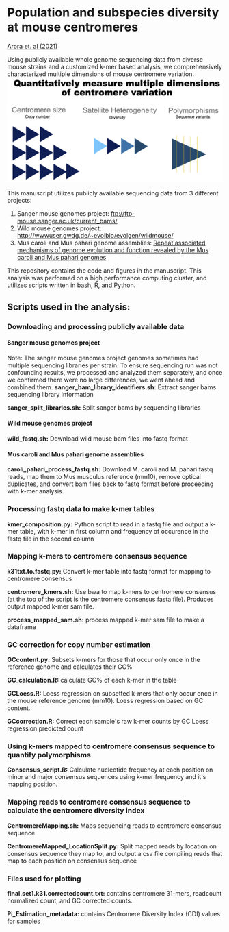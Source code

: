 # Population and subspecies diversity at mouse centromeres
[Arora et. al (2021)](https://doi.org/10.1186/s12864-021-07591-5)

Using publicly available whole genome sequencing data from diverse mouse strains and a customized k-mer based analysis, we comprehensively characterized multiple dimensions of mouse centromere variation.
![mouse centromere variation](images/centromere-variation.png)

This manuscript utilizes publicly available sequencing data from 3 different projects:
1) Sanger mouse genomes project: ftp://ftp-mouse.sanger.ac.uk/current_bams/
2) Wild mouse genomes project: http://wwwuser.gwdg.de/~evolbio/evolgen/wildmouse/
3) Mus caroli and Mus pahari genome assemblies: [Repeat associated mechanisms of genome evolution and function revealed by the Mus caroli and Mus pahari genomes](http://www.genome.org/cgi/doi/10.1101/gr.234096.117)

This repository contains the code and figures in the manuscript. This analysis was performed on a high performance computing cluster, and utilizes scripts written in bash, R, and Python.
## Scripts used in the analysis:
### Downloading and processing publicly available data

#### Sanger mouse genomes project
Note: The sanger mouse genomes project genomes sometimes had multiple sequencing libraries per strain. To ensure sequencing run was not confounding results, we processed and analyzed them separately, and once we confirmed there were no large differences, we went ahead and combined them.
**sanger_bam_library_identifiers.sh:** Extract sanger bams sequencing library information

**sanger_split_libraries.sh:** Split sanger bams by sequencing libraries
#### Wild mouse genomes project
**wild_fastq.sh:** Download wild mouse bam files into fastq format
#### Mus caroli and Mus pahari genome assemblies
**caroli_pahari_process_fastq.sh:** Download M. caroli and M. pahari fastq reads, map them to Mus musculus reference (mm10), remove optical duplicates, and convert bam files back to fastq format before proceeding with k-mer analysis.

### Processing fastq data to make k-mer tables
**kmer_composition.py:** Python script to read in a fastq file and output a k-mer table, with k-mer in first column and frequency of occurence in the fastq file in the second column

### Mapping k-mers to centromere consensus sequence
**k31txt.to.fastq.py:** Convert k-mer table into fastq format for mapping to centromere consensus

**centromere_kmers.sh:** Use bwa to map k-mers to centromere consensus (at the top of the script is the centromere consensus fasta file). Produces output mapped k-mer sam file.

**process_mapped_sam.sh:** process mapped k-mer sam file to make a dataframe

### GC correction for copy number estimation
**GCcontent.py:** Subsets k-mers for those that occur only once in the reference genome and calculates their GC%

**GC_calculation.R:** calculate GC% of each k-mer in the table

**GCLoess.R:** Loess regression on subsetted k-mers that only occur once in the mouse reference genome (mm10). Loess regression based on GC content.

**GCcorrection.R:** Correct each sample's raw k-mer counts by GC Loess regression predicted count

### Using k-mers mapped to centromere consensus sequence to quantify polymorphisms
**Consensus_script.R:** Calculate nucleotide frequency at each position on minor and major consensus sequences using k-mer frequency and it's mapping position.

### Mapping reads to centromere consensus sequence to calculate the centromere diversity index
**CentromereMapping.sh:** Maps sequencing reads to centromere consensus sequence

**CentromereMapped_LocationSplit.py:** Split mapped reads by location on consensus sequence they map to, and output a csv file compiling reads that map to each position on consensus sequence

### Files used for plotting
**final.set1.k31.correctedcount.txt:** contains centromere 31-mers, readcount normalized count, and GC corrected counts.

**Pi_Estimation_metadata:** contains Centromere Diversity Index (CDI) values for samples
